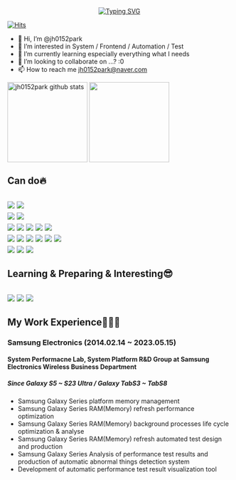 <div align="center">
	<a href="https://git.io/typing-svg"><img src="https://readme-typing-svg.demolab.com?font=Montserrat&pause=1000&color=ECEE81&center=true&vCenter=true&width=900&lines=Thank you for being here and your attention 😎" alt="Typing SVG" /></a>
</div>

[![Hits](https://hits.seeyoufarm.com/api/count/incr/badge.svg?url=https%3A%2F%2Fgithub.com%2Fjh0152park&count_bg=%2358CD00&title_bg=%23727272&icon=ghostery.svg&icon_color=%23D1DF90&title=hits&edge_flat=false)](https://hits.seeyoufarm.com)

- 👋 Hi, I’m @jh0152park
- 👀 I’m interested in System / Frontend / Automation / Test
- 🌱 I’m currently learning especially everything what I needs
- 💞️ I’m looking to collaborate on ...? :0
- 📫 How to reach me jh0152park@naver.com


<!---
jh0152park/jh0152park is a ✨ special ✨ repository because its `README.md` (this file) appears on your GitHub profile.
You can click the Preview link to take a look at your changes.
--->

<a href="https://github.com/jh0152park"><img align="center" style="height:180px" src="https://github-readme-stats.vercel.app/api?username=jh0152park&show_icons=true&include_all_commits=true&theme=dark&hide_border=true" alt="jh0152park github stats" /></a> <a href="https://github.com/jh0152park"><img align="center" style="height:180px" src="https://github-readme-stats.vercel.app/api/top-langs?username=jh0152park&show_icons=true&locale=en&layout=compact&theme=dark&hide_border=true" /></a> 

<div>
  <h2>Can do🔥<h2>
  <img src="https://img.shields.io/badge/Android System Performance-rgb(255,255,255)?style=flat&logo=android&logoColor=#3DDC84"/>
  <img src="https://img.shields.io/badge/Android Platform Memory Management-rgb(255,255,255)?style=flat&logo=android&logoColor=#3DDC84"/>
  <br>
  <img src="https://img.shields.io/badge/Android Platform Automation Test-rgb(255,255,255)?style=flat&logo=android&logoColor=#3DDC84"/>
  <img src="https://img.shields.io/badge/Android Process Life Cycle Analysis-rgb(255,255,255)?style=flat&logo=android&logoColor=#3DDC84"/>
  <br>
  <img src="https://img.shields.io/badge/React-rgb(255,255,255)?style=flat&logo=react&logoColor=61DAFB"/>
  <img src="https://img.shields.io/badge/GraphQL-rgb(255,255,255)?style=flat&logo=graphql&logoColor=E10098"/>
  <img src="https://img.shields.io/badge/GitHub-rgb(255,255,255)?style=flat&logo=github&logoColor=181717"/>
  <img src="https://img.shields.io/badge/Notion-rgb(255,255,255)?style=flat&logo=notion&logoColor=000000"/>
  <img src="https://img.shields.io/badge/Xlsxwriter for Execl RPA-rgb(255,255,255)?style=flat&logo=microsoftexcel&logoColor=217346"/>
  <br>
  <img src="https://img.shields.io/badge/Python-rgb(255,255,255)?style=flat&logo=python&logoColor=F7DF1E"/>
  <img src="https://img.shields.io/badge/Selenium-rgb(255,255,255)?style=flat&logo=selenium&logoColor=43B02A"/>
  <img src="https://img.shields.io/badge/HTML5-rgb(255,255,255)?style=flat&logo=html5&logoColor=E34F26"/>
  <img src="https://img.shields.io/badge/CSS3-rgb(255,255,255)?style=flat&logo=css3&logoColor=1572B6"/>
  <img src="https://img.shields.io/badge/JavaScript-rgb(255,255,255)?style=flat&logo=javascript&logoColor=F7DF1E"/>
  <img src="https://img.shields.io/badge/TypeScript-rgb(255,255,255)?style=flat&logo=typescript&logoColor=3178C6"/>
  <br>
  <img src="https://img.shields.io/badge/Firebase-rgb(255,255,255)?style=flat&logo=firebase&logoColor=FFCA28"/>
  <img src="https://img.shields.io/badge/Django-rgb(255,255,255)?style=flat&logo=django&logoColor=092E20"/>
  <img src="https://img.shields.io/badge/React Native-rgb(255,255,255)?style=flat&logo=react&logoColor=9F32A5"/>
    
  <h2>Learning & Preparing & Interesting😎<h2>
  <img src="https://img.shields.io/badge/NEXT.JS-rgb(255,255,255)?style=flat&logo=nextdotjs&logoColor=000000"/>
  <img src="https://img.shields.io/badge/Dart-rgb(255,255,255)?style=flat&logo=dart&logoColor=0175C2"/>
  <img src="https://img.shields.io/badge/Flutter-rgb(255,255,255)?style=flat&logo=flutter&logoColor=02569B"/>
</div>


## My Work Experience👨🏻‍💻
### Samsung Electronics (2014.02.14 ~  2023.05.15)
#### System Performacne Lab, System Platform R&D Group at Samsung Electronics Wireless Business Department
##### Since Galaxy S5 ~ S23 Ultra / Galaxy TabS3 ~ TabS8

- Samsung Galaxy Series platform memory management
- Samsung Galaxy Series RAM(Memory) refresh performance optimization
- Samsung Galaxy Series RAM(Memory) background processes life cycle optimization & analyse
- Samsung Galaxy Series RAM(Memory) refresh automated test design and production
- Samsung Galaxy Series Analysis of performance test results and production of automatic abnormal things detection system
- Development of automatic performance test result visualization tool



